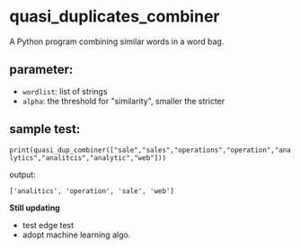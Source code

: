# quasi_duplicates_combiner
A Python program combining similar words in a word bag. 

## parameter:
- `wordlist`: list of strings
- `alpha`: the threshold for "similarity", smaller the stricter
## sample test:
`print(quasi_dup_combiner(["sale","sales","operations","operation","analytics","analitcis","analytic","web"]))`

output:

`['analitics', 'operation', 'sale', 'web']`

**Still updating**
- test edge test
- adopt machine learning algo.
